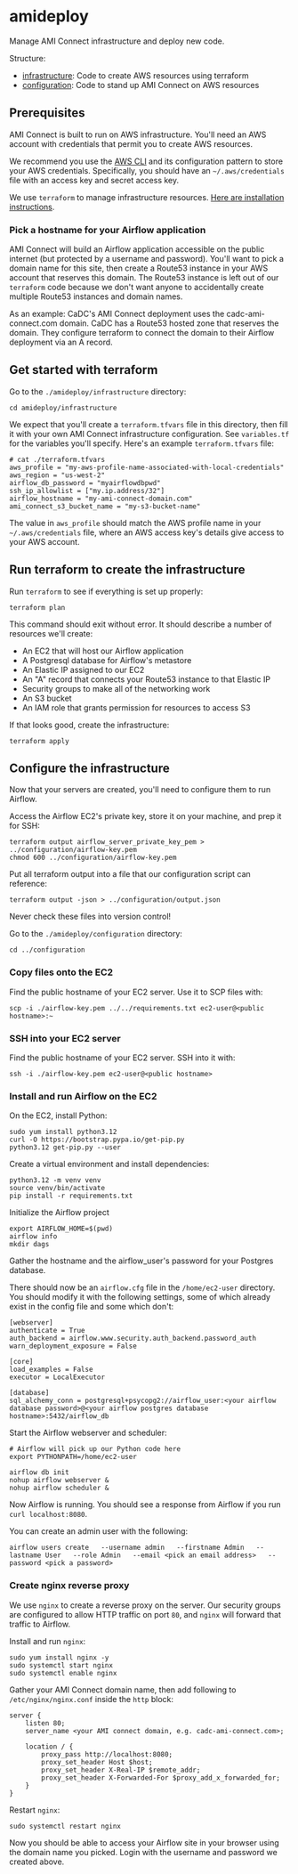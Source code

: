 # amideploy

Manage AMI Connect infrastructure and deploy new code.

Structure:
- [infrastructure](./infrastructure/): Code to create AWS resources using terraform
- [configuration](./configuration/): Code to stand up AMI Connect on AWS resources

## Prerequisites

AMI Connect is built to run on AWS infrastructure. You'll need an AWS account with credentials that permit you to create AWS resources.

We recommend you use the [AWS CLI](https://docs.aws.amazon.com/cli/latest/userguide/getting-started-install.html) and its configuration pattern to store your AWS credentials. Specifically, you should have an `~/.aws/credentials` file with an access key and secret access key.

We use `terraform` to manage infrastructure resources. [Here are installation instructions](https://developer.hashicorp.com/terraform/tutorials/aws-get-started/install-cli).

### Pick a hostname for your Airflow application

AMI Connect will build an Airflow application accessible on the public internet (but protected by a username and password). You'll want to pick a domain name for this site, then create a Route53
instance in your AWS account that reserves this domain. The Route53 instance is left out of our `terraform` code because we don't want anyone to accidentally create multiple Route53 instances and domain names.

As an example: CaDC's AMI Connect deployment uses the cadc-ami-connect.com domain. CaDC has a Route53 hosted zone that reserves the domain. They configure terraform to connect the domain to their Airflow deployment via an A record.

## Get started with terraform

Go to the `./amideploy/infrastructure` directory:

```
cd amideploy/infrastructure
```

We expect that you'll create a `terraform.tfvars` file in this directory, then fill it
with your own AMI Connect infrastructure configuration. See `variables.tf` for the variables
you'll specify. Here's an example `terraform.tfvars` file:

```
# cat ./terraform.tfvars 
aws_profile = "my-aws-profile-name-associated-with-local-credentials"
aws_region = "us-west-2"
airflow_db_password = "myairflowdbpwd"
ssh_ip_allowlist = ["my.ip.address/32"]
airflow_hostname = "my-ami-connect-domain.com"
ami_connect_s3_bucket_name = "my-s3-bucket-name"
```

The value in `aws_profile` should match the AWS profile name in your `~/.aws/credentials` file, where an AWS access key's details give access to your AWS account.

## Run terraform to create the infrastructure

Run `terraform` to see if everything is set up properly:

```
terraform plan
```

This command should exit without error. It should describe a number of resources we'll create:
- An EC2 that will host our Airflow application
- A Postgresql database for Airflow's metastore
- An Elastic IP assigned to our EC2
- An "A" record that connects your Route53 instance to that Elastic IP
- Security groups to make all of the networking work
- An S3 bucket
- An IAM role that grants permission for resources to access S3

If that looks good, create the infrastructure:

```
terraform apply
```

## Configure the infrastructure

Now that your servers are created, you'll need to configure them to run Airflow.

Access the Airflow EC2's private key, store it on your machine, and prep it for SSH:
```
terraform output airflow_server_private_key_pem > ../configuration/airflow-key.pem
chmod 600 ../configuration/airflow-key.pem
```

Put all terraform output into a file that our configuration script can reference:
```
terraform output -json > ../configuration/output.json
```

Never check these files into version control!

Go to the `./amideploy/configuration` directory:

```
cd ../configuration
```

### Copy files onto the EC2

Find the public hostname of your EC2 server. Use it to SCP files with:

```
scp -i ./airflow-key.pem ../../requirements.txt ec2-user@<public hostname>:~
```

### SSH into your EC2 server

Find the public hostname of your EC2 server. SSH into it with:

```
ssh -i ./airflow-key.pem ec2-user@<public hostname>
```

### Install and run Airflow on the EC2

On the EC2, install Python:

```
sudo yum install python3.12
curl -O https://bootstrap.pypa.io/get-pip.py
python3.12 get-pip.py --user
```

Create a virtual environment and install dependencies:
```
python3.12 -m venv venv
source venv/bin/activate
pip install -r requirements.txt
```

Initialize the Airflow project
```
export AIRFLOW_HOME=$(pwd)
airflow info
mkdir dags
```

Gather the hostname and the airflow_user's password for your Postgres database.

There should now be an `airflow.cfg` file in the `/home/ec2-user` directory. You should modify it with the following settings, some of which already exist in the config file and some which don't:

```
[webserver]
authenticate = True
auth_backend = airflow.www.security.auth_backend.password_auth
warn_deployment_exposure = False

[core]
load_examples = False
executor = LocalExecutor

[database]
sql_alchemy_conn = postgresql+psycopg2://airflow_user:<your airflow database password>@<your airflow postgres database hostname>:5432/airflow_db
```

Start the Airflow webserver and scheduler:
```
# Airflow will pick up our Python code here
export PYTHONPATH=/home/ec2-user

airflow db init
nohup airflow webserver &
nohup airflow scheduler &
```

Now Airflow is running. You should see a response from Airflow if you run `curl localhost:8080`.

You can create an admin user with the following:

```
airflow users create   --username admin   --firstname Admin   --lastname User   --role Admin   --email <pick an email address>   --password <pick a password>
```

### Create nginx reverse proxy

We use `nginx` to create a reverse proxy on the server. Our security groups are configured to allow
HTTP traffic on port `80`, and `nginx` will forward that traffic to Airflow.

Install and run `nginx`:
```
sudo yum install nginx -y
sudo systemctl start nginx
sudo systemctl enable nginx
```

Gather your AMI Connect domain name, then add following to `/etc/nginx/nginx.conf` inside the `http` block:
```
server {
    listen 80;
    server_name <your AMI connect domain, e.g. cadc-ami-connect.com>;

    location / {
        proxy_pass http://localhost:8080;
        proxy_set_header Host $host;
        proxy_set_header X-Real-IP $remote_addr;
        proxy_set_header X-Forwarded-For $proxy_add_x_forwarded_for;
    }
}
```

Restart `nginx`:
```
sudo systemctl restart nginx
```

Now you should be able to access your Airflow site in your browser using the domain name you picked. Login with the username and password we created above.
